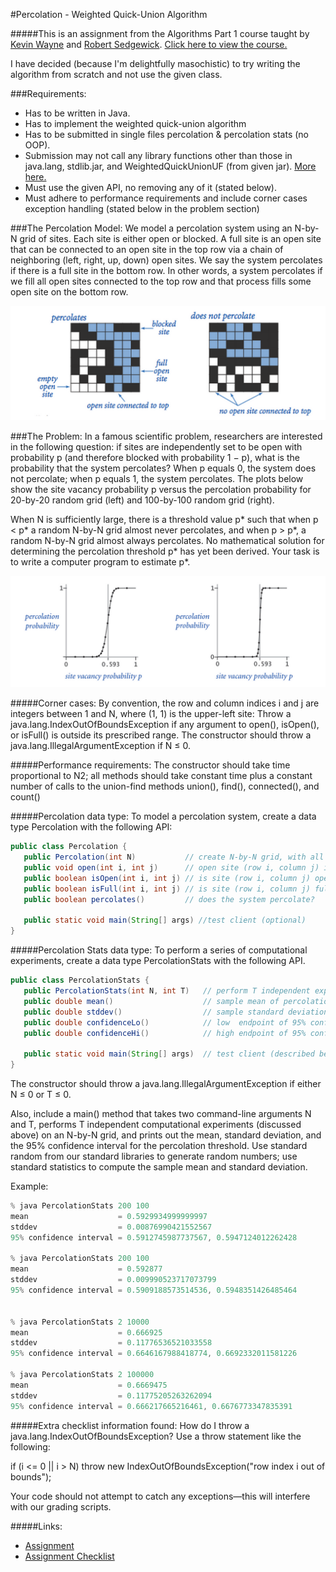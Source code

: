#Percolation - Weighted Quick-Union Algorithm

#####This is an assignment from the Algorithms Part 1 course taught by [Kevin Wayne](https://www.coursera.org/instructor/~204) and [Robert Sedgewick](https://www.coursera.org/instructor/~211). [Click here to view the course.](https://www.coursera.org/course/algs4partI)

I have decided (because I'm delightfully masochistic) to try writing the algorithm from scratch and not use the given class.

###Requirements:
- Has to be written in Java.
- Has to implement the weighted quick-union algorithm
- Has to be submitted in single files percolation & percolation stats (no OOP).
- Submission may not call any library functions other than those in java.lang, stdlib.jar, and WeightedQuickUnionUF (from given jar). [More here.](http://algs4.cs.princeton.edu/code/index.php#stdlib)
- Must use the given API, no removing any of it (stated below).
- Must adhere to performance requirements and include corner cases exception handling (stated below in the problem section)

###The Percolation Model:
We model a percolation system using an N-by-N grid of sites. Each site is either open or blocked. A full site is an open site that can be connected to an open site in the top row via a chain of neighboring (left, right, up, down) open sites. We say the system percolates if there is a full site in the bottom row. In other words, a system percolates if we fill all open sites connected to the top row and that process fills some open site on the bottom row.

![screenshot](images/PercolationExample.png)

###The Problem:
In a famous scientific problem, researchers are interested in the following question: if sites are independently set to be open with probability p (and therefore blocked with probability 1 − p), what is the probability that the system percolates? When p equals 0, the system does not percolate; when p equals 1, the system percolates. The plots below show the site vacancy probability p versus the percolation probability for 20-by-20 random grid (left) and 100-by-100 random grid (right).

When N is sufficiently large, there is a threshold value p* such that when p < p* a random N-by-N grid almost never percolates, and when p > p*, a random N-by-N grid almost always percolates. No mathematical solution for determining the percolation threshold p* has yet been derived. Your task is to write a computer program to estimate p*.

![screenshot](images/PercolationGraph.png)

#####Corner cases:
By convention, the row and column indices i and j are integers between 1 and N, where (1, 1) is the upper-left site: Throw a java.lang.IndexOutOfBoundsException if any argument to open(), isOpen(), or isFull() is outside its prescribed range. The constructor should throw a java.lang.IllegalArgumentException if N ≤ 0.

#####Performance requirements:
The constructor should take time proportional to N2; all methods should take constant time plus a constant number of calls to the union-find methods union(), find(), connected(), and count()

#####Percolation data type:
To model a percolation system, create a data type Percolation with the following API:
```java
public class Percolation {
   public Percolation(int N)           // create N-by-N grid, with all sites blocked
   public void open(int i, int j)      // open site (row i, column j) if it is not open already
   public boolean isOpen(int i, int j) // is site (row i, column j) open?
   public boolean isFull(int i, int j) // is site (row i, column j) full?
   public boolean percolates()         // does the system percolate?

   public static void main(String[] args) //test client (optional)
}
```
#####Percolation Stats data type:
To perform a series of computational experiments, create a data type PercolationStats with the following API.

```java
public class PercolationStats {
   public PercolationStats(int N, int T)   // perform T independent experiments on an N-by-N grid
   public double mean()                    // sample mean of percolation threshold
   public double stddev()                  // sample standard deviation of percolation threshold
   public double confidenceLo()            // low  endpoint of 95% confidence interval
   public double confidenceHi()            // high endpoint of 95% confidence interval

   public static void main(String[] args)  // test client (described below)
}
```
The constructor should throw a java.lang.IllegalArgumentException if either N ≤ 0 or T ≤ 0.

Also, include a main() method that takes two command-line arguments N and T, performs T independent computational experiments (discussed above) on an N-by-N grid, and prints out the mean, standard deviation, and the 95% confidence interval for the percolation threshold. Use standard random from our standard libraries to generate random numbers; use standard statistics to compute the sample mean and standard deviation.

Example:
```java
% java PercolationStats 200 100
mean                    = 0.5929934999999997
stddev                  = 0.00876990421552567
95% confidence interval = 0.5912745987737567, 0.5947124012262428

% java PercolationStats 200 100
mean                    = 0.592877
stddev                  = 0.009990523717073799
95% confidence interval = 0.5909188573514536, 0.5948351426485464


% java PercolationStats 2 10000
mean                    = 0.666925
stddev                  = 0.11776536521033558
95% confidence interval = 0.6646167988418774, 0.6692332011581226

% java PercolationStats 2 100000
mean                    = 0.6669475
stddev                  = 0.11775205263262094
95% confidence interval = 0.666217665216461, 0.6676773347835391
```

#####Extra checklist information found:
How do I throw a java.lang.IndexOutOfBoundsException? Use a throw statement like the following:

 if (i <= 0 || i > N) throw new IndexOutOfBoundsException("row index i out of bounds");

Your code should not attempt to catch any exceptions—this will interfere with our grading scripts.

#####Links:
- [Assignment](http://coursera.cs.princeton.edu/algs4/assignments/percolation.html)
- [Assignment Checklist](http://coursera.cs.princeton.edu/algs4/checklists/percolation.html)
